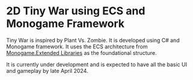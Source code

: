# 2D Tiny War using ECS and Monogame Framework

Tiny War is inspired by Plant Vs. Zombie. It is developed using C# and Monogame framework. It uses the ECS architecture from [Monogame.Extended Libraries](https://www.monogameextended.net/docs/features/entities/entities/#destroying-entities) as the foundational structure.

It is currently under development and is expected to have all the basic UI and gameplay by late April 2024.
